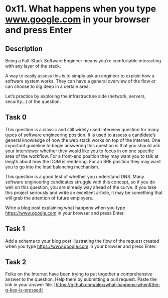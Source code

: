 # 0x11. What happens when you type www.google.com in your browser and press Enter

## Description
Being a Full-Stack Software Engineer means you’re comfortable interacting with any layer of the stack.

A way to easily assess this is to simply ask an engineer to explain how a software system works. They can have a general overview of the flow or can choose to dig deep in a certain area.

Let’s practice by exploring the infrastructure side (network, servers, security…) of the question.

## Task 0
This question is a classic and still widely used interview question for many types of software engineering position. It is used to assess a candidate’s general knowledge of how the web stack works on top of the internet. One important guideline to begin answering this question is that you should ask your interviewer whether they would like you to focus in on one specific area of the workflow. For a front-end position they may want you to talk at length about how the DOM is rendering. For an SRE position they may want you to go into the load balancing mechanism.

This question is a good test of whether you understand DNS. Many software engineering candidates struggle with this concept, so if you do well on this question, you are already way ahead of the curve. If you take this project seriously and write an excellent article, it may be something that will grab the attention of future employers.

Write a blog post explaining what happens when you type https://www.google.com in your browser and press Enter.

## Task 1
Add a schema to your blog post illustrating the flow of the request created when you type https://www.google.com in your browser and press Enter.

## Task 2
Folks on the Internet have been trying to put together a comprehensive answer to the question. Help them by submitting a pull request. Paste the link in your answer file.
[https://github.com/alex/what-happens-when#the-g-key-is-pressed]

